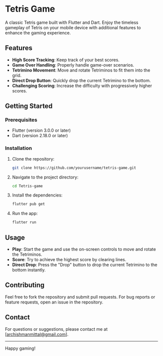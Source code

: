 # Tetris Game

A classic Tetris game built with Flutter and Dart. Enjoy the timeless gameplay of Tetris on your mobile device with additional features to enhance the gaming experience.

## Features

- **High Score Tracking**: Keep track of your best scores.
- **Game Over Handling**: Properly handle game-over scenarios.
- **Tetrimino Movement**: Move and rotate Tetriminos to fit them into the grid.
- **Direct Drop Button**: Quickly drop the current Tetrimino to the bottom.
- **Challenging Scoring**: Increase the difficulty with progressively higher scores.

## Getting Started

### Prerequisites

- Flutter (version 3.0.0 or later)
- Dart (version 2.18.0 or later)

### Installation

1. Clone the repository:
    ```bash
    git clone https://github.com/yourusername/tetris-game.git
    ```

2. Navigate to the project directory:
    ```bash
    cd Tetris-game
    ```

3. Install the dependencies:
    ```bash
    flutter pub get
    ```

4. Run the app:
    ```bash
    flutter run
    ```

## Usage

- **Play**: Start the game and use the on-screen controls to move and rotate the Tetriminos.
- **Score**: Try to achieve the highest score by clearing lines.
- **Direct Drop**: Press the "Drop" button to drop the current Tetrimino to the bottom instantly.

## Contributing

Feel free to fork the repository and submit pull requests. For bug reports or feature requests, open an issue in the repository.

## Contact

For questions or suggestions, please contact me at [archishmanmittal@gmail.com].

---

Happy gaming!
